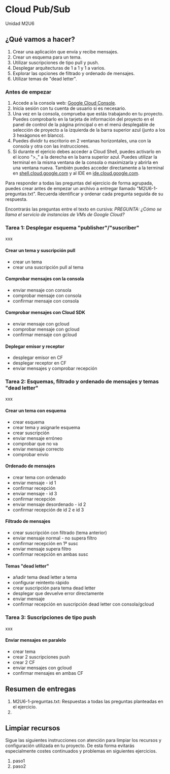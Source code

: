 # Cloud Pub/Sub
Unidad M2U6

## ¿Qué vamos a hacer?
1. Crear una aplicación que envía y recibe mensajes.
1. Crear un esquema para un tema.
1. Utilizar suscripciones de tipo pull y push.
1. Desplegar arquitecturas de 1 a 1 y 1 a varios.
1. Explorar las opciones de filtrado y ordenado de mensajes.
1. Utilizar temas de "dead letter".

### Antes de empezar
1. Accede a la consola web: [Google Cloud Console](https://console.cloud.google.com).
1. Inicia sesión con tu cuenta de usuario si es necesario.
1. Una vez en la consola, comprueba que estás trabajando en tu proyecto. Puedes comprobarlo en la tarjeta de información del proyecto en el panel de control de la página principal o en el menú desplegable de selección de proyecto a la izquierda de la barra superior azul (junto a los 3 hexágonos en blanco).
1. Puedes dividir tu escritorio en 2 ventanas horizontales, una con la consola y otra con las instrucciones.
1. Si durante el ejericio debes acceder a Cloud Shell, puedes activarlo en el icono ">_" a la derecha en la barra superior azul. Puedes utilizar la terminal en la misma ventana de la consola o maximizarla y abrirla en una ventana nueva. También puedes acceder directamente a la terminal en [shell.cloud.google.com](https://shell.cloud.google.com) y al IDE en [ide.cloud.google.com](https://ide.cloud.google.com/).

Para responder a todas las preguntas del ejercicio de forma agrupada, puedes crear antes de empezar un archivo a entregar llamado "M2U6-1-preguntas.txt". Recuerda identificar y ordenar cada pregunta seguida de su respuesta.

Encontrarás las preguntas entre el texto en cursiva: *PREGUNTA: ¿Cómo se llama el servicio de instancias de VMs de Google Cloud?*

### Tarea 1: Desplegar esquema "publisher"/"suscriber"
xxx

#### Crear un tema y suscripción pull
- crear un tema
- crear una suscripción pull al tema

#### Comprobar mensajes con la consola
- enviar mensaje con consola
- comprobar mensaje con consola
- confirmar mensaje con consola

#### Comprobar mensajes con Cloud SDK
- enviar mensaje con gcloud
- comprobar mensaje con gcloud
- confirmar mensaje con gcloud

#### Deplegar emisor y receptor
- desplegar emisor en CF
- desplegar receptor en CF
- enviar mensajes y comprobar recepción

### Tarea 2: Esquemas, filtrado y ordenado de mensajes y temas "dead letter"
xxx

#### Crear un tema con esquema
- crear esquema
- crear tema y asignarle esquema
- crear suscripción
- enviar mensaje erróneo
- comprobar que no va
- enviar mensaje correcto
- comprobar envío

#### Ordenado de mensajes
- crear tema con ordenado
- enviar mensaje - id 1
- confirmar recepción
- enviar mensaje - id 3
- confirmar recepción
- enviar mensaje desordenado - id 2
- confirmar recepción de id 2 e id 3

#### Filtrado de mensajes
- crear suscripción con filtrado (tema anterior)
- enviar mensaje normal - no supera filtro
- confirmar recepción en 1ª susc
- enviar mensaje supera filtro
- confirmar recepción en ambas susc

#### Temas "dead letter"
- añadir tema dead letter a tema
- configurar reintento rápido
- crear suscripción para tema dead letter
- desplegar que devuelve error directamente
- enviar mensaje
- confirmar recepción en suscripción dead letter con consola/gcloud

### Tarea 3: Suscripciones de tipo push
xxx

#### Enviar mensajes en paralelo
- crear tema
- crear 2 suscripciones push
- crear 2 CF
- enviar mensajes con gcloud
- confirmar mensajes en ambas CF

## Resumen de entregas
1. M2U6-1-preguntas.txt: Respuestas a todas las preguntas planteadas en el ejercicio.
1. [nombre de archivo]: descripción

## Limpiar recursos
Sigue las siguientes instrucciones con atención para limpiar los recursos y configuración utilizada en tu proyecto. De esta forma evitarás especialmente costes continuados y problemas en siguientes ejercicios.

1. paso1
1. paso2
